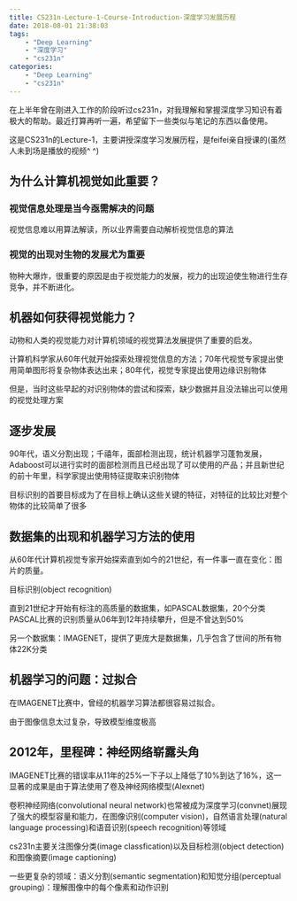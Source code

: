 ```yaml
---
title: CS231n-Lecture-1-Course-Introduction-深度学习发展历程
date: 2018-08-01 21:38:03
tags: 
    - "Deep Learning"
    - "深度学习"
    - "cs231n"
categories: 
    - "Deep Learning"
    - "cs231n"
---
```


在上半年曾在刚进入工作的阶段听过cs231n，对我理解和掌握深度学习知识有着极大的帮助。最近打算再听一遍，希望留下一些类似与笔记的东西以备使用。

这是CS231n的Lecture-1，主要讲授深度学习发展历程，是feifei亲自授课的(虽然人未到场是播放的视频^ ^)
<!--more-->

## 为什么计算机视觉如此重要？
### 视觉信息处理是当今亟需解决的问题
视觉信息难以用算法解读，所以业界需要自动解析视觉信息的算法
### 视觉的出现对生物的发展尤为重要
物种大爆炸，很重要的原因是由于视觉能力的发展，视力的出现迫使生物进行生存竞争，并不断进化。　　

## 机器如何获得视觉能力？

动物和人类的视觉能力对计算机领域的视觉算法发展提供了重要的启发。　　

计算机科学家从60年代就开始探索处理视觉信息的方法；70年代视觉专家提出使用简单图形将复杂物体表达出来；80年代，视觉专家提出使用边缘识别物体

但是，当时这些早起的对识别物体的尝试和探索，缺少数据并且没法输出可以使用的视觉处理方案

## 逐步发展
90年代，语义分割出现；千禧年，面部检测出现，统计机器学习蓬勃发展，Adaboost可以进行实时的面部检测而且已经出现了可以使用的产品；并且新世纪的前十年里，科学家提出使用特征提取来识别物体

目标识别的首要目标成为了在目标上确认这些关键的特征，对特征的比较比对整个物体的比较简单了很多

## 数据集的出现和机器学习方法的使用
从60年代计算机视觉专家开始探索直到如今的21世纪，有一件事一直在变化：图片的质量。  

目标识别(object recognition)

直到21世纪才开始有标注的高质量的数据集，如PASCAL数据集，20个分类
PASCAL比赛的识别质量从06年到12年持续攀升，但是不曾达到50%

另一个数据集：IMAGENET，提供了更庞大是数据集，几乎包含了世间的所有物体22K分类

## 机器学习的问题：过拟合

在IMAGENET比赛中，曾经的机器学习算法都很容易过拟合。

由于图像信息太过复杂，导致模型维度极高

## 2012年，里程碑：神经网络崭露头角

IMAGENET比赛的错误率从11年的25%一下子以上降低了10%到达了16%，这一显著的成果是由于算法使用了卷及神经网络模型(Alexnet)  

卷积神经网络(convolutional neural network)也常被成为深度学习(convnet)展现了强大的模型容量和能力，在图像识别(computer vision)，自然语言处理(natural language processing)和语音识别(speech recognition)等领域  

cs231n主要关注图像分类(image classfication)以及目标检测(object detection)和图像摘要(image captioning)

一些更复杂的领域：语义分割(semantic segmentation)和知觉分组(perceptual grouping)：理解图像中的每个像素和动作识别

